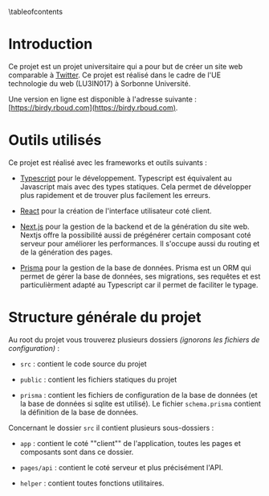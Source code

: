 \tableofcontents

# Introduction

Ce projet est un projet universitaire qui a pour but de créer un site web comparable à [Twitter](https://twitter.com/). Ce projet est réalisé dans le cadre de l'UE technologie du web (LU3IN017) à Sorbonne Université.

Une version en ligne est disponible à l'adresse suivante : [https://birdy.rboud.com](https://birdy.rboud.com).

# Outils utilisés

Ce projet est réalisé avec les frameworks et outils suivants :

- [Typescript](https://www.typescriptlang.org/) pour le développement. Typescript est équivalent au Javascript mais avec des types statiques. Cela permet de développer plus rapidement et de trouver plus facilement les erreurs.

- [React](https://reactjs.org/) pour la création de l'interface utilisateur coté client.

- [Next.js](https://nextjs.org/) pour la gestion de la backend et de la génération du site web. Nextjs offre la possibilité aussi de prégénérer certain composant coté serveur pour améliorer les performances. Il s'occupe aussi du routing et de la génération des pages.

- [Prisma](https://www.prisma.io/) pour la gestion de la base de données. Prisma est un ORM qui permet de gérer la base de données, ses migrations, ses requêtes et est particulièrment adapté au Typescript car il permet de faciliter le typage.

# Structure générale du projet

Au root du projet vous trouverez plusieurs dossiers _(ignorons les fichiers de configuration)_ :

- `src` : contient le code source du projet

- `public` : contient les fichiers statiques du projet

- `prisma` : contient les fichiers de configuration de la base de données (et la base de données si sqlite est utilisé). Le fichier `schema.prisma` contient la définition de la base de données.

Concernant le dossier `src` il contient plusieurs sous-dossiers :

- `app` : contient le coté ""client"" de l'application, toutes les pages et composants sont dans ce dossier.

- `pages/api` : contient le coté serveur et plus précisément l'API.

- `helper` : contient toutes fonctions utilitaires.

